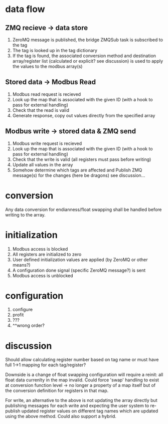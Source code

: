 # data flow
## ZMQ recieve -> data store
1. ZeroMQ message is published, the bridge ZMQSub task is subscribed to the tag
2. The tag is looked up in the tag dictionary
3. If the tag is found, the associated conversion method and destination array/register list (calculated or explicit? see discussion) is used to apply the values to the modbus array(s)

## Stored data -> Modbus Read
1. Modbus read request is recieved
1. Look up the map that is associated with the given ID (with a hook to pass for external handling)
2. Check that the read is valid
3. Generate response, copy out values directly from the specified array

## Modbus write -> stored data & ZMQ send
1. Modbus write request is recieved
2. Look up the map that is associated with the given ID (with a hook to pass for external handling)
3. Check that the write is valid (all registers must pass before writing)
4. Update all values in the array
5. Somehow determine which tags are affected and Publish ZMQ message(s) for the changes (here be dragons) 
see discussion...


# conversion 
Any data conversion for endianness/float swapping shall be handled before writing to the array.  

# initialization
1. Modbus access is blocked
1. All registers are initialized to zero
2. User defined initialization values are applied (by ZeroMQ or other means?)
2. A configuration done signal (specific ZeroMQ message?) is sent
2. Modbus access is unblocked

# configuration
1. configure
2. profit
3. ???
4. ^^wrong order?

# discussion
Should allow calculating register number based on tag name or must have full 1->1 mapping for each tag/register?

Downside is a change of float swapping configuration will require a reinit: all float data currenlty in the map invalid.
Could force 'swap' handling to exist at conversion function level -> no longer a property of a map itself but of the conversion definition for registers in that map.

For write, an alternative to the above is not updating the array directly but publishing messages for each write and expecting the user system to re-publish updated register values on different tag names which are updated using the above method.  Could also support a hybrid.